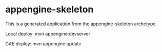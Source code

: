 appengine-skeleton
=============================

This is a generated application from the appengine-skeleton archetype.


Local deploy:
mvn appengine:devserver

GAE deploy:
mvn appengine:update